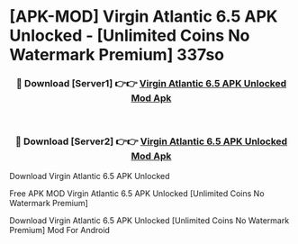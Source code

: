 # [APK-MOD] Virgin Atlantic 6.5 APK Unlocked - [Unlimited Coins No Watermark Premium] 337so



<div align="center">
<h3>🔴 Download [Server1] 👉👉 <a href="https://momento.my/?title=Virgin_Atlantic_6.5_APK_Unlocked">Virgin Atlantic 6.5 APK Unlocked Mod Apk</a></h3><br>

<h3>🔴 Download [Server2] 👉👉 <a href="https://momento.my/?title=Virgin_Atlantic_6.5_APK_Unlocked">Virgin Atlantic 6.5 APK Unlocked Mod Apk</a></h3>
</div>



Download Virgin Atlantic 6.5 APK Unlocked 

Free APK MOD Virgin Atlantic 6.5 APK Unlocked [Unlimited Coins No Watermark Premium]

Download Virgin Atlantic 6.5 APK Unlocked [Unlimited Coins No Watermark Premium] Mod For Android
